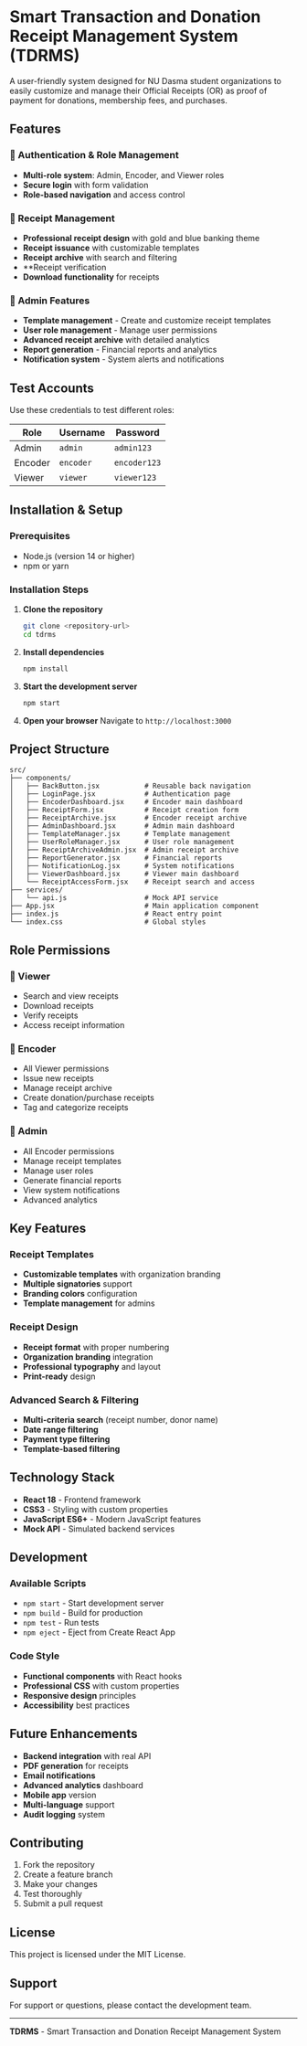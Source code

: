 # Smart Transaction and Donation Receipt Management System (TDRMS)

A user-friendly system designed for NU Dasma student organizations to easily customize and manage their Official Receipts (OR) as proof of payment for donations, membership fees, and purchases. 

## Features

### 🔐 Authentication & Role Management
- **Multi-role system**: Admin, Encoder, and Viewer roles
- **Secure login** with form validation
- **Role-based navigation** and access control

### 📄 Receipt Management
- **Professional receipt design** with gold and blue banking theme
- **Receipt issuance** with customizable templates
- **Receipt archive** with search and filtering
- **Receipt verification
- **Download functionality** for receipts

### 👥 Admin Features
- **Template management** - Create and customize receipt templates
- **User role management** - Manage user permissions
- **Advanced receipt archive** with detailed analytics
- **Report generation** - Financial reports and analytics
- **Notification system** - System alerts and notifications

## Test Accounts

Use these credentials to test different roles:

| Role | Username | Password |
|------|----------|----------|
| Admin | `admin` | `admin123` |
| Encoder | `encoder` | `encoder123` |
| Viewer | `viewer` | `viewer123` |

## Installation & Setup

### Prerequisites
- Node.js (version 14 or higher)
- npm or yarn

### Installation Steps

1. **Clone the repository**
   ```bash
   git clone <repository-url>
   cd tdrms
   ```

2. **Install dependencies**
   ```bash
   npm install
   ```

3. **Start the development server**
   ```bash
   npm start
   ```

4. **Open your browser**
   Navigate to `http://localhost:3000`

## Project Structure

```
src/
├── components/
│   ├── BackButton.jsx           # Reusable back navigation
│   ├── LoginPage.jsx            # Authentication page
│   ├── EncoderDashboard.jsx     # Encoder main dashboard
│   ├── ReceiptForm.jsx          # Receipt creation form
│   ├── ReceiptArchive.jsx       # Encoder receipt archive
│   ├── AdminDashboard.jsx       # Admin main dashboard
│   ├── TemplateManager.jsx      # Template management
│   ├── UserRoleManager.jsx      # User role management
│   ├── ReceiptArchiveAdmin.jsx  # Admin receipt archive
│   ├── ReportGenerator.jsx      # Financial reports
│   ├── NotificationLog.jsx      # System notifications
│   ├── ViewerDashboard.jsx      # Viewer main dashboard
│   └── ReceiptAccessForm.jsx    # Receipt search and access
├── services/
│   └── api.js                   # Mock API service
├── App.jsx                      # Main application component
├── index.js                     # React entry point
└── index.css                    # Global styles
```

## Role Permissions

### 👤 Viewer
- Search and view receipts
- Download receipts
- Verify receipts
- Access receipt information

### 📝 Encoder
- All Viewer permissions
- Issue new receipts
- Manage receipt archive
- Create donation/purchase receipts
- Tag and categorize receipts

### 🔧 Admin
- All Encoder permissions
- Manage receipt templates
- Manage user roles
- Generate financial reports
- View system notifications
- Advanced analytics

## Key Features

### Receipt Templates
- **Customizable templates** with organization branding
- **Multiple signatories** support
- **Branding colors** configuration
- **Template management** for admins

### Receipt Design
- **Receipt format** with proper numbering
- **Organization branding** integration
- **Professional typography** and layout
- **Print-ready** design

### Advanced Search & Filtering
- **Multi-criteria search** (receipt number, donor name)
- **Date range filtering**
- **Payment type filtering**
- **Template-based filtering**

## Technology Stack

- **React 18** - Frontend framework
- **CSS3** - Styling with custom properties
- **JavaScript ES6+** - Modern JavaScript features
- **Mock API** - Simulated backend services

## Development

### Available Scripts

- `npm start` - Start development server
- `npm build` - Build for production
- `npm test` - Run tests
- `npm eject` - Eject from Create React App

### Code Style

- **Functional components** with React hooks
- **Professional CSS** with custom properties
- **Responsive design** principles
- **Accessibility** best practices

## Future Enhancements

- **Backend integration** with real API
- **PDF generation** for receipts
- **Email notifications**
- **Advanced analytics** dashboard
- **Mobile app** version
- **Multi-language** support
- **Audit logging** system

## Contributing

1. Fork the repository
2. Create a feature branch
3. Make your changes
4. Test thoroughly
5. Submit a pull request

## License

This project is licensed under the MIT License.

## Support

For support or questions, please contact the development team.

---

**TDRMS** - Smart Transaction and Donation Receipt Management System 
